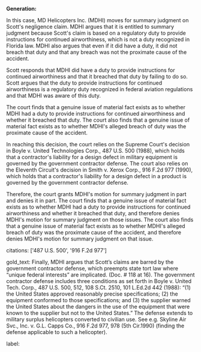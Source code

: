 **Generation:**



In this case, MD Helicopters Inc. (MDHI) moves for summary judgment on Scott's negligence claim. MDHI argues that it is entitled to summary judgment because Scott's claim is based on a regulatory duty to provide instructions for continued airworthiness, which is not a duty recognized in Florida law. MDHI also argues that even if it did have a duty, it did not breach that duty and that any breach was not the proximate cause of the accident.

Scott responds that MDHI did have a duty to provide instructions for continued airworthiness and that it breached that duty by failing to do so. Scott argues that the duty to provide instructions for continued airworthiness is a regulatory duty recognized in federal aviation regulations and that MDHI was aware of this duty.

The court finds that a genuine issue of material fact exists as to whether MDHI had a duty to provide instructions for continued airworthiness and whether it breached that duty. The court also finds that a genuine issue of material fact exists as to whether MDHI's alleged breach of duty was the proximate cause of the accident.

In reaching this decision, the court relies on the Supreme Court's decision in Boyle v. United Technologies Corp., 487 U.S. 500 (1988), which holds that a contractor's liability for a design defect in military equipment is governed by the government contractor defense. The court also relies on the Eleventh Circuit's decision in Smith v. Xerox Corp., 916 F.2d 977 (1990), which holds that a contractor's liability for a design defect in a product is governed by the government contractor defense.

Therefore, the court grants MDHI's motion for summary judgment in part and denies it in part. The court finds that a genuine issue of material fact exists as to whether MDHI had a duty to provide instructions for continued airworthiness and whether it breached that duty, and therefore denies MDHI's motion for summary judgment on those issues. The court also finds that a genuine issue of material fact exists as to whether MDHI's alleged breach of duty was the proximate cause of the accident, and therefore denies MDHI's motion for summary judgment on that issue.

citations: ['487 U.S. 500', '916 F.2d 977']

gold_text: Finally, MDHI argues that Scott’s claims are barred by the government contractor defense, which preempts state tort law where “unique federal interests” are implicated. (Doc. # 118 at 16). The government contractor defense includes three conditions as set forth in Boyle v. United Tech. Corp., 487 U.S. 500, 512, 108 S.Ct. 2510, 101 L.Ed.2d 442 (1988): “(1) the United States approved reasonably precise specifications; (2) the equipment conformed to those specifications; and (3) the supplier warned the United States about the dangers in the use of the equipment that were known to the supplier but not to the United States.” The defense extends to military surplus helicopters converted to civilian use. See e.g. Skyline Air Svc., Inc. v. G.L. Capps Co., 916 F.2d 977, 978 (5th Cir.1990) (finding the defense applicable to such a helicopter).

label: 